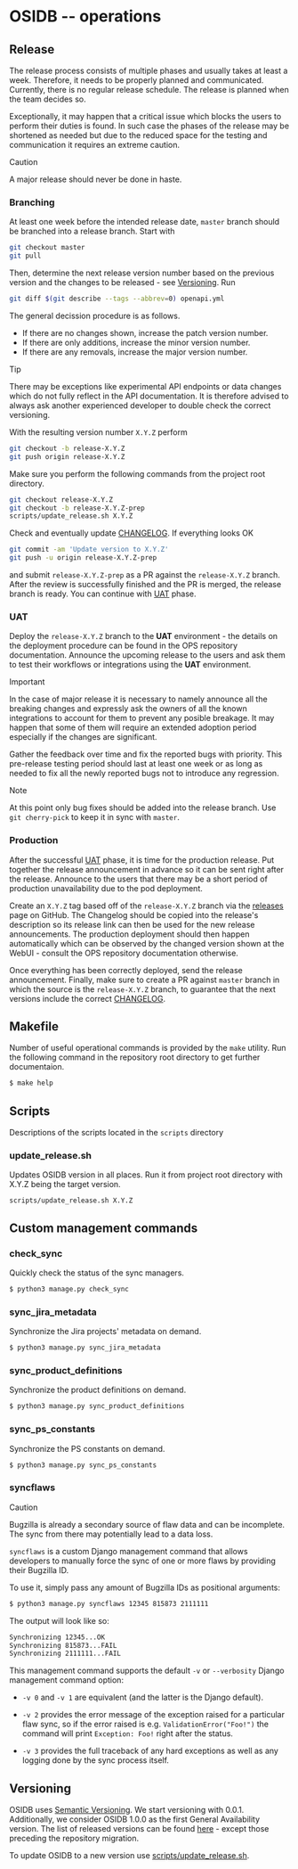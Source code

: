 # OSIDB -- operations

## Release

The release process consists of multiple phases and usually takes at least a week.
Therefore, it needs to be properly planned and communicated. Currently, there is no
regular release schedule. The release is planned when the team decides so.

Exceptionally, it may happen that a critical issue which blocks the users to perform
their duties is found. In such case the phases of the release may be shortened as
needed but due to the reduced space for the testing and communication it requires
an extreme caution.

> [!CAUTION]
> A major release should never be done in haste.

### Branching

At least one week before the intended release date, `master` branch should
be branched into a release branch. Start with

```bash
git checkout master
git pull
```

Then, determine the next release version number based on the previous version
and the changes to be released - see [Versioning](#Versioning). Run

```bash
git diff $(git describe --tags --abbrev=0) openapi.yml
```

The general decission procedure is as follows.

- If there are no changes shown, increase the patch version number.
- If there are only additions, increase the minor version number.
- If there are any removals, increase the major version number.

> [!TIP]
> There may be exceptions like experimental API endpoints or data changes which do not
> fully reflect in the API documentation. It is therefore advised to always ask another
> experienced developer to double check the correct versioning.

With the resulting version number `X.Y.Z` perform

```bash
git checkout -b release-X.Y.Z
git push origin release-X.Y.Z
```

Make sure you perform the following commands from the project root directory.

```bash
git checkout release-X.Y.Z
git checkout -b release-X.Y.Z-prep
scripts/update_release.sh X.Y.Z
```

Check and eventually update [CHANGELOG](../CHANGELOG.md). If everything looks OK

```bash
git commit -am 'Update version to X.Y.Z'
git push -u origin release-X.Y.Z-prep
```

and submit `release-X.Y.Z-prep` as a PR against the `release-X.Y.Z` branch.
After the review is successfully finished and the PR is merged, the release branch is ready.
You can continue with [UAT](#UAT) phase.

### UAT

Deploy the `release-X.Y.Z` branch to the **UAT** environment - the details on
the deployment procedure can be found in the OPS repository documentation.
Announce the upcoming release to the users and ask them to test their
workflows or integrations using the **UAT** environment.

> [!IMPORTANT]
> In the case of major release it is necessary to namely announce all the breaking
> changes and expressly ask the owners of all the known integrations to account for
> them to prevent any posible breakage. It may happen that some of them will
> require an extended adoption period especially if the changes are significant.

Gather the feedback over time and fix the reported bugs with priority.
This pre-release testing period should last at least one week or as long as needed
to fix all the newly reported bugs not to introduce any regression.

> [!NOTE]
> At this point only bug fixes should be added into the release branch.
> Use `git cherry-pick` to keep it in sync with `master`.

### Production

After the successful [UAT](#UAT) phase, it is time for the production release.
Put together the release announcement in advance so it can be sent right after the
release. Announce to the users that there may be a short period of production
unavailability due to the pod deployment.

Create an `X.Y.Z` tag based off of the `release-X.Y.Z` branch via the
[releases](https://github.com/RedHatProductSecurity/osidb/releases) page on GitHub.
The Changelog should be copied into the release's description so its release link
can then be used for the new release announcements. The production deployment
should then happen automatically which can be observed by the changed version
shown at the WebUI - consult the OPS repository documentation otherwise.

Once everything has been correctly deployed, send the release announcement.
Finally, make sure to create a PR against `master` branch in which the source
is the `release-X.Y.Z` branch, to guarantee that the next versions include
 the correct [CHANGELOG](../CHANGELOG.md).

## Makefile

Number of useful operational commands is provided by the `make` utility.
Run the following command in the repository root directory to get further documentaion.

```bash
$ make help
```

## Scripts

Descriptions of the scripts located in the `scripts` directory

### update_release.sh

Updates OSIDB version in all places. Run it from project root directory with X.Y.Z being the target version.

```
scripts/update_release.sh X.Y.Z
```

## Custom management commands

### check_sync

Quickly check the status of the sync managers.

```bash
$ python3 manage.py check_sync
```

### sync_jira_metadata

Synchronize the Jira projects' metadata on demand.

```bash
$ python3 manage.py sync_jira_metadata
```

### sync_product_definitions

Synchronize the product definitions on demand.

```bash
$ python3 manage.py sync_product_definitions
```

### sync_ps_constants

Synchronize the PS constants on demand.

```bash
$ python3 manage.py sync_ps_constants
```

### syncflaws

> [!CAUTION]
> Bugzilla is already a secondary source of flaw data and can be incomplete.
> The sync from there may potentially lead to a data loss.

`syncflaws` is a custom Django management command that allows developers to
manually force the sync of one or more flaws by providing their Bugzilla ID.

To use it, simply pass any amount of Bugzilla IDs as positional arguments:

```bash
$ python3 manage.py syncflaws 12345 815873 2111111
```

The output will look like so:

```bash
Synchronizing 12345...OK
Synchronizing 815873...FAIL
Synchronizing 2111111...FAIL
```

This management command supports the default `-v` or `--verbosity` Django
management command option:

* `-v 0` and `-v 1` are equivalent (and the latter is the Django default).

* `-v 2` provides the error message of the exception raised for a particular
  flaw sync, so if the error raised is e.g. `ValidationError("Foo!")` the
  command will print `Exception: Foo!` right after the status.

* `-v 3` provides the full traceback of any hard exceptions as well as any
  logging done by the sync process itself.

## Versioning

OSIDB uses [Semantic Versioning](https://semver.org/). We start versioning with 0.0.1.
Additionally, we consider OSIDB 1.0.0 as the first General Availability version.
The list of released versions can be found
[here](https://github.com/RedHatProductSecurity/osidb/tags) - except those preceding the repository migration.

To update OSIDB to a new version use [scripts/update_release.sh](../../scripts/update_release.sh).
